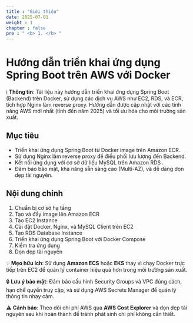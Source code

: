 ```yaml
---
title : "Giới thiệu"
date: 2025-07-01
weight : 1
chapter : false
pre : " <b> 1. </b> "
---
```

# Hướng dẫn triển khai ứng dụng Spring Boot trên AWS với Docker

ℹ️ **Thông tin**: Tài liệu này hướng dẫn triển khai ứng dụng Spring Boot (Backend) trên Docker, sử dụng các dịch vụ AWS như EC2, RDS, và ECR, tích hợp Nginx làm reverse proxy. Hướng dẫn được cập nhật với các tính năng AWS mới nhất (tính đến năm 2025) và tối ưu hóa cho môi trường sản xuất.

## Mục tiêu

- Triển khai ứng dụng Spring Boot từ Docker image trên Amazon ECR.
- Sử dụng Nginx làm reverse proxy để điều phối lưu lượng đến Backend.
- Kết nối ứng dụng với cơ sở dữ liệu MySQL trên Amazon RDS .
- Đảm bảo bảo mật, khả năng sẵn sàng cao (Multi-AZ), và dễ dàng dọn dẹp tài nguyên.

## Nội dung chính

1. Chuẩn bị cơ sở hạ tầng
2. Tạo và đẩy image lên Amazon ECR
3. Tạo EC2 Instance
4. Cài đặt Docker, Nginx, và MySQL Client trên EC2
5. Tạo RDS Database Instance
6. Triển khai ứng dụng Spring Boot với Docker Compose
7. Kiểm tra ứng dụng
8. Dọn dẹp tài nguyên

💡 **Mẹo hữu ích**: Sử dụng **Amazon ECS** hoặc **EKS** thay vì chạy Docker trực tiếp trên EC2 để quản lý container hiệu quả hơn trong môi trường sản xuất.

🔒 **Lưu ý bảo mật**: Đảm bảo cấu hình Security Groups và VPC đúng cách, hạn chế quyền truy cập, và sử dụng AWS Secrets Manager để quản lý thông tin nhạy cảm.

⚠️ **Cảnh báo**: Theo dõi chi phí AWS qua **AWS Cost Explorer** và dọn dẹp tài nguyên sau khi hoàn thành để tránh phát sinh chi phí không cần thiết.